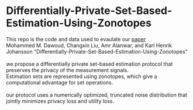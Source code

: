 # Differentially-Private-Set-Based-Estimation-Using-Zonotopes
This repo is the code and data used to evaulate our [paper](https://arxiv.org) <br />
Mohammed M. Dawoud, Changxin Liu, Amr Alanwar, and Karl Henrik Johansson "Differentially-Private-Set-Based-Estimation-Using-Zonotopes"<br />
<br />
we
propose a differentially private set-based estimation protocol that preserves the privacy of the measurement signals.<br />
Estimation sets are represented using zonotopes, which give a computational advantage for set operations.  <br />
<br /> our protocol uses a numerically optimized, truncated noise
distribution that jointly minimizes privacy loss and utility loss.
